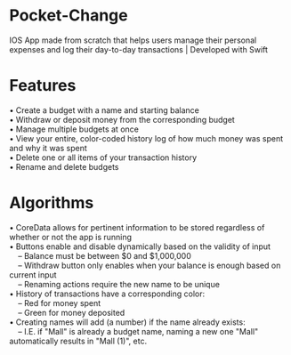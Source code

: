 # Pocket-Change
IOS App made from scratch that helps users manage their personal expenses and log their day-to-day transactions | Developed with Swift

# Features
• Create a budget with a name and starting balance <br />
• Withdraw or deposit money from the corresponding budget <br />
• Manage multiple budgets at once <br />
• View your entire, color-coded history log of how much money was spent and why it was spent <br />
• Delete one or all items of your transaction history <br />
• Rename and delete budgets <br />

# Algorithms
• CoreData allows for pertinent information to be stored regardless of whether or not the app is running <br />
• Buttons enable and disable dynamically based on the validity of input <br />
&nbsp;&nbsp;&nbsp;&nbsp;– Balance must be between $0 and $1,000,000 <br />
&nbsp;&nbsp;&nbsp;&nbsp;– Withdraw button only enables when your balance is enough based on current input <br />
&nbsp;&nbsp;&nbsp;&nbsp;– Renaming actions require the new name to be unique <br />
• History of transactions have a corresponding color: <br />
&nbsp;&nbsp;&nbsp;&nbsp;– Red for money spent <br />
&nbsp;&nbsp;&nbsp;&nbsp;– Green for money deposited <br />
• Creating names will add (a number) if the name already exists: <br />
&nbsp;&nbsp;&nbsp;&nbsp;– I.E. if "Mall" is already a budget name, naming a new one "Mall" automatically results in "Mall (1)", etc. <br />
